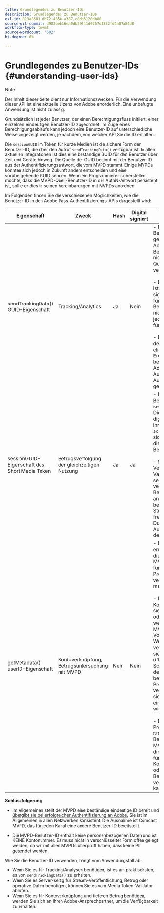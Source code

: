 ```yaml
---
title: Grundlegendes zu Benutzer-IDs
description: Grundlegendes zu Benutzer-IDs
exl-id: 813a8501-db72-4850-a387-c8db6120db80
source-git-commit: d982beb16ea0db29f41d0257d8332fd4a07a84d8
workflow-type: tm+mt
source-wordcount: '602'
ht-degree: 0%

---
```


# Grundlegendes zu Benutzer-IDs {#understanding-user-ids}

>[!NOTE]
>
>Der Inhalt dieser Seite dient nur Informationszwecken. Für die Verwendung dieser API ist eine aktuelle Lizenz von Adobe erforderlich. Eine unbefugte Anwendung ist nicht zulässig.

Grundsätzlich ist jeder Benutzer, der einen Berechtigungsfluss initiiert, einer einzelnen eindeutigen Benutzer-ID zugeordnet. Im Zuge eines Berechtigungsablaufs kann jedoch eine Benutzer-ID auf unterschiedliche Weise angezeigt werden, je nachdem, von welcher API Sie die ID erhalten.

Die `sessionGUID` im Token für kurze Medien ist die sichere Form der Benutzer-ID, die über den Aufruf `sendTrackingData()` verfügbar ist. In allen aktuellen Integrationen ist dies eine beständige GUID für den Benutzer über Zeit und Geräte hinweg. Die Quelle der GUID beginnt mit der Benutzer-ID aus der Authentifizierungsantwort, die vom MVPD stammt. Einige MVPDs könnten sich jedoch in Zukunft anders entscheiden und eine vorübergehende GUID senden. Wenn ein Programmierer sicherstellen möchte, dass die MVPD-Quell-Benutzer-ID in der AuthN-Antwort persistent ist, sollte er dies in seinen Vereinbarungen mit MVPDs anordnen.

Im Folgenden finden Sie die verschiedenen Möglichkeiten, wie die Benutzer-ID in den Adobe Pass-Authentifizierungs-APIs dargestellt wird:

| Eigenschaft | Zweck | Hash | Digital signiert | Beschreibung |
| --- | --- | --- | --- | --- |
| sendTrackingData() GUID-Eigenschaft | Tracking/Analytics | Ja | Nein | - Die MVPD-Benutzer-ID, gehasht durch Adobe. Die Benutzer-ID kann nicht zurück zur Quelle zum MVPD verfolgt werden. </br> </br> - Diese Form der ID ist nicht digital signiert, daher ist sie für die Betrugsvorbeugung nicht sicher. Es ist jedoch ausreichend für Analysen.  </br> </br> - Dieses Formular der Benutzer-ID wird clientseitig für alle Ereignisse bereitgestellt, die die Adobe Pass-Authentifizierung im AuthN/AuthZ-Fluss generiert. |
| sessionGUID-Eigenschaft des Short Media Token | Betrugsverfolgung der gleichzeitigen Nutzung | Ja | Ja | - Dies entspricht der Benutzer-ID über sendTrackingData(). Diese ist jedoch digital signiert, um ihre Integrität zu schützen, und eignet sich gut genug für die Verfolgung von Betrug. </br> </br> - Sie soll nach Verwendung unserer Validator-Bibliothek serverseitig verarbeitet und auf Betrugsmuster analysiert werden, bevor der Video-Stream an den Client freigegeben wird.  Die Durchführung dieser Aufgaben obliegt dem Programmierer. |
| getMetadata() userID-Eigenschaft | Kontoverknüpfung, Betrugsuntersuchung mit MVPD | Nein | Nein | - Diese Eigenschaft ermöglicht es Adobe, die eigentliche MVPD-Benutzer-ID für den Programmierer verfügbar zu machen. </br> </br> - In der Adobe-Konfiguration kann sie als verschlüsselt oder nicht festgelegt werden (je nach MVPD-Voreinstellung). Wenn sie verschlüsselt ist, wird sie mit dem öffentlichen Schlüssel aus dem dem Adobe bereitgestellten Programmerzertifikat verschlüsselt, sodass sie dem Client nicht eindeutig angezeigt wird. </br> </br> - Dadurch erhält der Programmierer die tatsächliche Benutzer-ID aus dem MVPD, sodass sie direkt mit dem MVPD für die Kontoverknüpfung oder Betrugsuntersuchung verwendet werden kann. |


**Schlussfolgerung**

* Im Allgemeinen stellt der MVPD eine beständige eindeutige ID <u>bereit und übergibt sie bei erfolgreicher Authentifizierung an Adobe.</u> Sie ist im Allgemeinen in allen Netzwerken konsistent. Die Ausnahme ist Comcast MVPD, das für jeden Kanal eine andere Benutzer-ID bereitstellt.

* Die MVPD-Benutzer-ID enthält keine personenbezogenen Daten und ist KEINE Kontonummer. Es muss nicht in verschlüsselter Form offen gelegt werden, da wir mit allen MVPDs überprüft haben, dass keine PII gesendet werden.

Wie Sie die Benutzer-ID verwenden, hängt vom Anwendungsfall ab:

* Wenn Sie es für Tracking/Analysen benötigen, ist es am praktischsten, es von `sendTrackingData()` zu erhalten.
* Wenn Sie es Server-seitig für Stream-Veröffentlichung, Betrug oder operative Daten benötigen, können Sie es vom Media Token-Validator abrufen.
* Wenn Sie es für Kontoverknüpfung und tieferen Betrug benötigen, wenden Sie sich an Ihren Adobe-Ansprechpartner, um die Verfügbarkeit zu erhalten.
